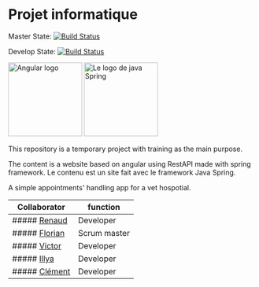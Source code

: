 # Projet informatique

Master State: [![Build Status](https://travis-ci.org/HeH-Projects/team-simond.svg?branch=master)](https://travis-ci.org/HeH-Projects/team-simond)

Develop State: [![Build Status](https://travis-ci.org/HeH-Projects/team-simond.svg?branch=develop)](https://travis-ci.org/HeH-Projects/team-simond)

<img src="https://angular.io/assets/images/logos/angular/angular.svg" alt="Angular logo" height="150"> <img src="https://www.javatpoint.com/images/spimages/spring1.png" alt="Le logo de java Spring" height="150">

This repository is a temporary project with training as the main purpose.

The content is a website based on angular using RestAPI made with spring framework.
Le contenu est un site fait avec le framework Java Spring.

A simple appointments' handling app for a vet hospotial.

| Collaborator      | function      |
|-------------------|---------------|
| ##### [Renaud](https://github.com/ren0d1)      | Developer     |
| ##### [Florian](https://github.com/FlorianSimond)     | Scrum master  |
| ##### [Victor](https://github.com/VictorTaleb)      | Developer     |
| ##### [Illya](https://github.com/Kana00)       | Developer     |
| ##### [Clément](https://github.com/Klms1612)     | Developer     |